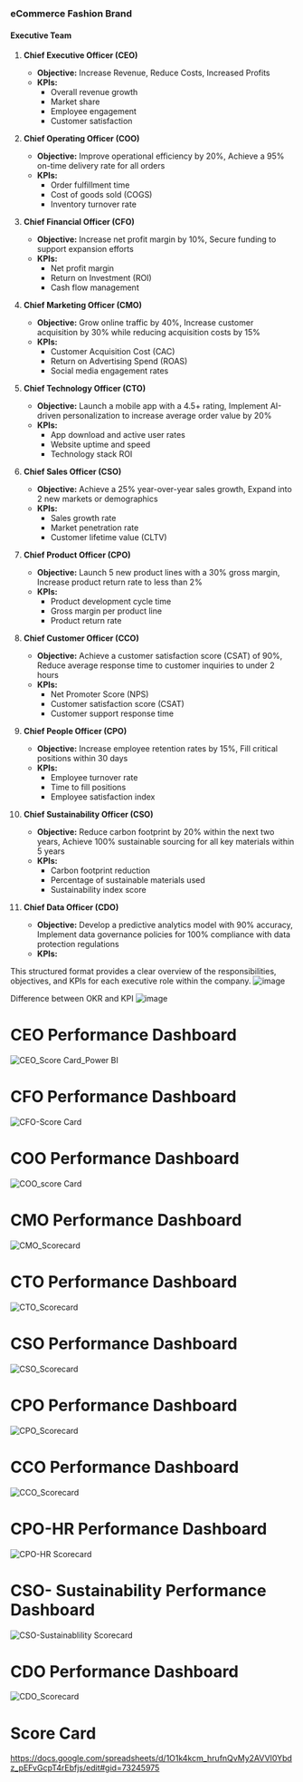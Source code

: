 ### eCommerce Fashion Brand

#### Executive Team

1. **Chief Executive Officer (CEO)**
   - **Objective:** Increase Revenue, Reduce Costs, Increased Profits
   - **KPIs:**
     - Overall revenue growth
     - Market share
     - Employee engagement
     - Customer satisfaction

2. **Chief Operating Officer (COO)**
   - **Objective:** Improve operational efficiency by 20%, Achieve a 95% on-time delivery rate for all orders
   - **KPIs:**
     - Order fulfillment time
     - Cost of goods sold (COGS)
     - Inventory turnover rate

3. **Chief Financial Officer (CFO)**
   - **Objective:** Increase net profit margin by 10%, Secure funding to support expansion efforts
   - **KPIs:**
     - Net profit margin
     - Return on Investment (ROI)
     - Cash flow management

4. **Chief Marketing Officer (CMO)**
   - **Objective:** Grow online traffic by 40%, Increase customer acquisition by 30% while reducing acquisition costs by 15%
   - **KPIs:**
     - Customer Acquisition Cost (CAC)
     - Return on Advertising Spend (ROAS)
     - Social media engagement rates

5. **Chief Technology Officer (CTO)**
   - **Objective:** Launch a mobile app with a 4.5+ rating, Implement AI-driven personalization to increase average order value by 20%
   - **KPIs:**
     - App download and active user rates
     - Website uptime and speed
     - Technology stack ROI

6. **Chief Sales Officer (CSO)**
   - **Objective:** Achieve a 25% year-over-year sales growth, Expand into 2 new markets or demographics
   - **KPIs:**
     - Sales growth rate
     - Market penetration rate
     - Customer lifetime value (CLTV)

7. **Chief Product Officer (CPO)**
   - **Objective:** Launch 5 new product lines with a 30% gross margin, Increase product return rate to less than 2%
   - **KPIs:**
     - Product development cycle time
     - Gross margin per product line
     - Product return rate

8. **Chief Customer Officer (CCO)**
   - **Objective:** Achieve a customer satisfaction score (CSAT) of 90%, Reduce average response time to customer inquiries to under 2 hours
   - **KPIs:**
     - Net Promoter Score (NPS)
     - Customer satisfaction score (CSAT)
     - Customer support response time

9. **Chief People Officer (CPO)**
   - **Objective:** Increase employee retention rates by 15%, Fill critical positions within 30 days
   - **KPIs:**
     - Employee turnover rate
     - Time to fill positions
     - Employee satisfaction index

10. **Chief Sustainability Officer (CSO)**
    - **Objective:** Reduce carbon footprint by 20% within the next two years, Achieve 100% sustainable sourcing for all key materials within 5 years
    - **KPIs:**
      - Carbon footprint reduction
      - Percentage of sustainable materials used
      - Sustainability index score

11. **Chief Data Officer (CDO)**
    - **Objective:** Develop a predictive analytics model with 90% accuracy, Implement data governance policies for 100% compliance with data protection regulations
    - **KPIs:**
   
      		
This structured format provides a clear overview of the responsibilities, objectives, and KPIs for each executive role within the company.
![image](https://github.com/Dillipmeher/Project/assets/143451788/a6eefc17-bb5e-4ca8-ba17-74d3b1f3d729)

Difference between OKR and KPI
![image](https://github.com/Dillipmeher/Project/assets/143451788/d542360e-cc03-4dd1-9fd4-393d7a1aba91)

# CEO Performance Dashboard

![CEO_Score Card_Power BI](https://github.com/Dillipmeher/E-commerce_Fashion_Project-PowerBI/assets/143451788/ae55becc-b21b-47d2-9cf1-057ff061f67b)




# CFO Performance Dashboard

![CFO-Score Card](https://github.com/Dillipmeher/E-commerce_Fashion_Project-PowerBI/assets/143451788/6df34e55-b24b-4b7f-a65f-488a2ec7674b)




# COO Performance Dashboard

![COO_score Card](https://github.com/Dillipmeher/E-commerce_Fashion_Project-PowerBI/assets/143451788/d1973407-aab2-4844-a169-e9a08d79a630)


# CMO Performance Dashboard

![CMO_Scorecard](https://github.com/Dillipmeher/E-commerce_Fashion_Project-PowerBI/assets/143451788/9fc78024-060d-456c-848f-970ad6668bc6)





# CTO Performance Dashboard

![CTO_Scorecard](https://github.com/Dillipmeher/E-commerce_Fashion_Project-PowerBI/assets/143451788/861ada4e-331a-4e9c-9881-7e80870c4aee)




# CSO Performance Dashboard

![CSO_Scorecard](https://github.com/Dillipmeher/E-commerce_Fashion_Project-PowerBI/assets/143451788/3a024f86-b8f7-4e76-b46d-432edb40ed69)





# CPO Performance Dashboard

![CPO_Scorecard](https://github.com/Dillipmeher/E-commerce_Fashion_Project-PowerBI/assets/143451788/66f0ffd3-bb64-4b91-8926-fc6c639950d4)





# CCO Performance Dashboard

![CCO_Scorecard](https://github.com/Dillipmeher/E-commerce_Fashion_Project-PowerBI/assets/143451788/5a3be883-b5db-4e1b-aafb-ab4bc3895ad8)





# CPO-HR Performance Dashboard

![CPO-HR Scorecard](https://github.com/Dillipmeher/E-commerce_Fashion_Project-PowerBI/assets/143451788/923259b1-3339-46a2-a36c-b3d9ab74cb7d)





# CSO- Sustainability Performance Dashboard

![CSO-Sustainablility Scorecard](https://github.com/Dillipmeher/E-commerce_Fashion_Project-PowerBI/assets/143451788/2ce1b2e2-8db7-45bc-b62e-e53a3a7ef79f)







# CDO Performance Dashboard

![CDO_Scorecard](https://github.com/Dillipmeher/E-commerce_Fashion_Project-PowerBI/assets/143451788/dae138d0-0299-4340-86ce-e319fd350f51)



# Score Card
https://docs.google.com/spreadsheets/d/1O1k4kcm_hrufnQvMy2AVVI0Ybdz_pEFvGcpT4rEbfjs/edit#gid=73245975







